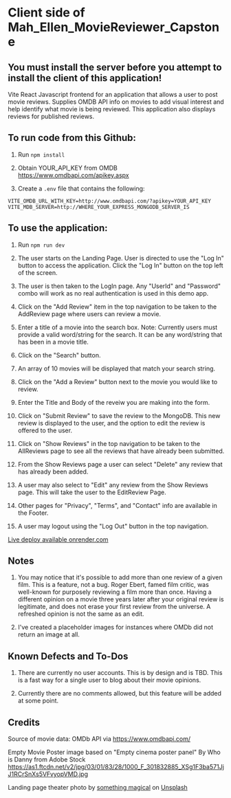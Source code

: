 # Client side of Mah_Ellen_MovieReviewer_Capstone

## You must install the server before you attempt to install the client of this application!

Vite React Javascript frontend for an application that allows a user to post movie reviews. Supplies OMDB API info on movies to add visual interest and help identify what movie is being reviewed. This application also displays reviews for published reviews.

## To run code from this Github:

1. Run `npm install`

2. Obtain YOUR_API_KEY from OMDB https://www.omdbapi.com/apikey.aspx

3. Create a `.env` file that contains the following:

`VITE_OMDB_URL_WITH_KEY=http://www.omdbapi.com/?apikey=YOUR_API_KEY`
`VITE_MDB_SERVER=http://WHERE_YOUR_EXPRESS_MONGODB_SERVER_IS`

## To use the application:

1. Run `npm run dev`

1. The user starts on the Landing Page. User is directed to use the "Log In" button to access the application. Click the "Log In" button on the top left of the screen.

1. The user is then taken to the LogIn page. Any "UserId" and "Password" combo will work as no real authentication is used in this demo app.

1. Click on the "Add Review" item in the top navigation to be taken to the AddReview page where users can review a movie.

1. Enter a title of a movie into the search box. Note: Currently users must provide a valid word/string for the search.  It can be any word/string that has been in a movie title.

1. Click on the "Search" button.

1. An array of 10 movies will be displayed that match your search string. 

1. Click on the "Add a Review" button next to the movie you would like to review.

1. Enter the Title and Body of the reveiw you are making into the form. 

1. Click on "Submit Review" to save the review to the MongoDB. This new review is displayed to the user, and the option to edit the review is offered to the user.

1. Click on "Show Reviews" in the top navigation to be taken to the AllReviews page to see all the reviews that have already been submitted.

1. From the Show Reviews page a user can select "Delete" any review that has already been added.

1. A user may also select to "Edit" any review from the Show Reviews page. This will take the user to the EditReview Page.

1. Other pages for "Privacy", "Terms", and "Contact" info are available in the Footer.

1. A user may logout using the "Log Out" button in the top navigation.

<a href="https://mah-ellen-moviereviewer-capstone.onrender.com/">Live deploy available onrender.com</a> 

## Notes

1. You may notice that it's possible to add more than one review of a given film. This is a feature, not a bug. Roger Ebert, famed film critic, was well-known for purposely reviewing a film more than once. Having a different opinion on a movie three years later after your original review is legitimate, and does not erase your first review from the universe. A refreshed opinion is not the same as an edit.

2. I've created a placeholder images for instances where OMDb did not return an image at all.

## Known Defects and To-Dos

1. There are currently no user accounts. This is by design and is TBD. This is a fast way for a single user to blog about their movie opinions.

2. Currently there are no comments allowed, but this feature will be added at some point.

 ## Credits

Source of movie data:
OMDb API via  https://www.omdbapi.com/

Empty Movie Poster image based on "Empty cinema poster panel"
By Who is Danny from Adobe Stock
https://as1.ftcdn.net/v2/jpg/03/01/83/28/1000_F_301832885_XSg1F3ba571JjJ1RCrSnXs5VFvyopVMD.jpg

Landing page theater photo by <a href="https://unsplash.com/@somethingmagical?utm_content=creditCopyText&utm_medium=referral&utm_source=unsplash">something magical</a> on <a href="https://unsplash.com/photos/empty-chairs-inside-a-lighted-hall-SdjA-_Xzuxg?utm_content=creditCopyText&utm_medium=referral&utm_source=unsplash">Unsplash</a> 